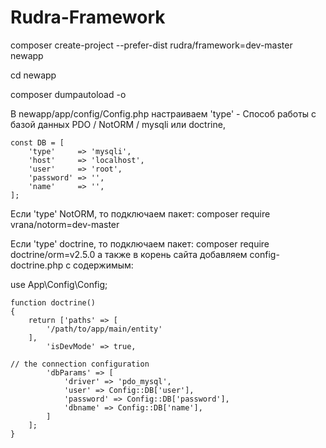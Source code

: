 # Rudra-Framework

composer create-project --prefer-dist rudra/framework=dev-master newapp

cd newapp

composer dumpautoload -o

В newapp/app/config/Config.php настраиваем
'type' - Способ работы с базой данных
 PDO / NotORM / mysqli или doctrine,
 
    const DB = [
        'type'     => 'mysqli',
        'host'     => 'localhost',
        'user'     => 'root',
        'password' => '',
        'name'     => '',
    ];
    
    
Если 'type' NotORM, то подключаем пакет:
composer require vrana/notorm=dev-master

Если 'type' doctrine, то подключаем пакет:
composer require doctrine/orm=v2.5.0
а также в корень сайта добавляем config-doctrine.php
с содержимым:

use App\Config\Config;

    function doctrine()
    {
        return ['paths' => [
            '/path/to/app/main/entity'
        ],
            'isDevMode' => true,
    
    // the connection configuration
            'dbParams' => [
                'driver' => 'pdo_mysql',
                'user' => Config::DB['user'],
                'password' => Config::DB['password'],
                'dbname' => Config::DB['name'],
            ]
        ];
    }
